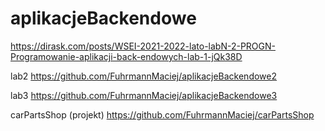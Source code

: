 # aplikacjeBackendowe
https://dirask.com/posts/WSEI-2021-2022-lato-labN-2-PROGN-Programowanie-aplikacji-back-endowych-lab-1-jQk38D

lab2
https://github.com/FuhrmannMaciej/aplikacjeBackendowe2

lab3
https://github.com/FuhrmannMaciej/aplikacjeBackendowe3

carPartsShop (projekt)
https://github.com/FuhrmannMaciej/carPartsShop
